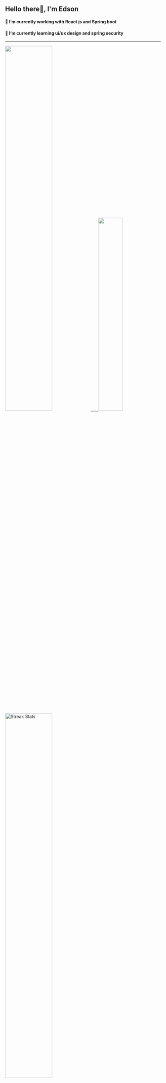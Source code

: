 
## Hello there👋, I'm Edson 

#### 🔭 I’m currently working with React js and Spring boot 
#### 🌱 I’m currently learning ui/ux design and spring security
---
    
  

 <p align="left">
  <a href="https://github.com/EdsonNhancale">
  <img width=55% src="https://github-readme-stats.vercel.app/api?username=EdsonNhancale&show_icons=true&theme=dracula&include_all_commits=true&count_private=true"/>&nbsp;&nbsp;&nbsp;&nbsp;&nbsp;
  <img  width=40% src="https://github-readme-stats.vercel.app/api/top-langs/?username=EdsonNhancale&layout=compact&langs_count=7&theme=dracula"/>
</p>

  <p align="left">
    <a href="https://github.com/EdsonNhancale"><img width=55% alt="Streak Stats" src="https://github-readme-streak-stats.herokuapp.com/?user=EdsonNhancale&theme=dracula"/></a>
   </p>

 
 <!--START_SECTION:waka-->

```txt
From: 16 November 2022 - To: 27 February 2024

Total Time: 793 hrs 10 mins

JavaScript        411 hrs 47 mins █████████████░░░░░░░░░░░░   51.92 %
TypeScript        271 hrs 31 mins ████████▓░░░░░░░░░░░░░░░░   34.23 %
JSON              38 hrs 14 mins  █▒░░░░░░░░░░░░░░░░░░░░░░░   04.82 %
Dart              14 hrs 23 mins  ▒░░░░░░░░░░░░░░░░░░░░░░░░   01.82 %
Other             12 hrs 10 mins  ▒░░░░░░░░░░░░░░░░░░░░░░░░   01.54 %
```

<!--END_SECTION:waka-->

<div> 
  <a href="www.linkedin.com/in/edson-nhancale-7849781a6" target="_blank"><img src="https://img.shields.io/badge/-LinkedIn-%230077B5?style=for-the-badge&logo=linkedin&logoColor=white" target="_blank"></a> 

</div>

